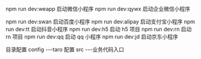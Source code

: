 npm run dev:weapp 启动微信小程序
npm run dev:qywx 启动企业微信小程序

npm run dev:swan 启动百度小程序
npm run dev:alipay 启动支付宝小程序
npm run dev:tt 启动抖音小程序
npm run dev:h5 启动 h5 项目
npm run dev:rn 启动 rn 项目
npm run dev:qq 启动 qq 小程序
npm run dev:jd 启动京东小程序

目录配置
config ---taro 配置
src ---业务代码入口
